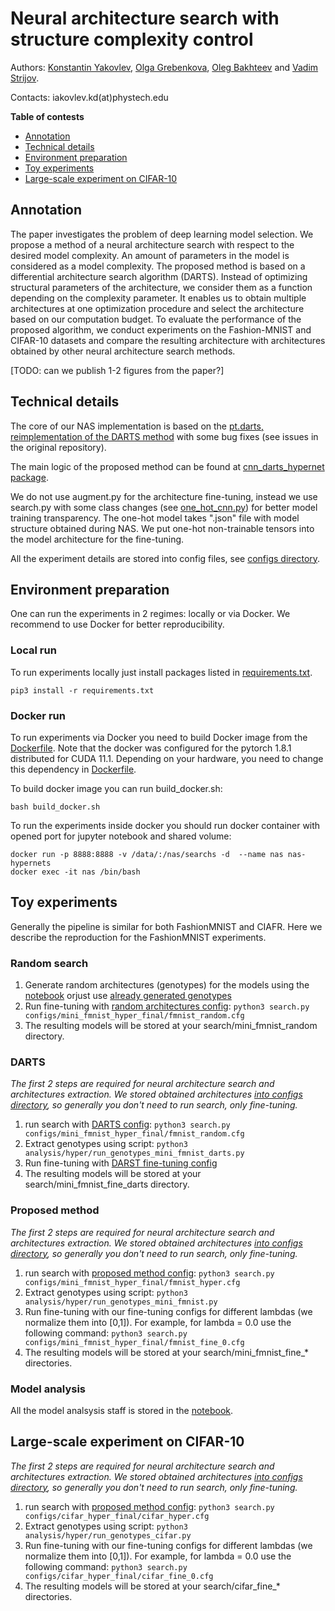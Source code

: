 # Neural architecture search with structure complexity control

Authors: [Konstantin Yakovlev](https://github.com/Konstantin-Iakovlev), [Olga Grebenkova](https://github.com/GrebenkovaO), [Oleg Bakhteev](https://github.com/bahleg) and [Vadim Strijov](https://github.com/Strijov).

Contacts: iakovlev.kd(at)phystech.edu

**Table of contests**
* [Annotation](#annotation)
* [Technical details](#technical-details)
* [Environment preparation](#environment-preparation)
* [Toy experiments](#toy-experiments)
* [Large-scale experiment on CIFAR-10](#large-scale-experiment-on-cifar-10)
## Annotation
The paper investigates the problem of deep learning model selection. We propose a method of a neural architecture search with respect to the desired model  complexity. An amount of parameters in the model is considered as a model complexity. The proposed method is based on a differential architecture search algorithm (DARTS). Instead of optimizing structural parameters of the architecture, we consider them as a function depending on the complexity parameter. It enables us to obtain multiple architectures at one optimization procedure and select the architecture based on our computation budget.  To evaluate the performance of the proposed algorithm, we conduct experiments on the Fashion-MNIST and CIFAR-10 datasets and compare the resulting architecture with architectures obtained by other neural architecture search  methods.

[TODO: can we publish 1-2 figures from the paper?]

## Technical details
The core of our NAS implementation is based on the [pt.darts, reimplementation of the DARTS method](https://github.com/khanrc/pt.darts) with some bug fixes (see issues in the original repository).

The main logic of the proposed method can be found at [cnn_darts_hypernet package](models/cnn_darts_hypernet).

We do not use augment.py for the architecture fine-tuning, instead we use search.py with some class changes (see [one_hot_cnn.py](models/cnn/one_hot_cnn.py)) for better model training transparency. The one-hot model takes ".json" file with model structure obtained during NAS. We put one-hot non-trainable tensors into the model architecture for the fine-tuning.

All the experiment details are stored into config files, see [configs directory](configs).
## Environment preparation
One can run the experiments in 2 regimes: locally or via Docker. We recommend to use Docker for better reproducibility.

### Local run
To run experiments locally just install packages listed in [requirements.txt](requirements.txt).
```
pip3 install -r requirements.txt
```

### Docker run
To run experiments via Docker you need to build Docker image from the [Dockerfile](Dockerfile).
Note that the docker was configured for the pytorch 1.8.1 distributed for CUDA 11.1. Depending on your hardware, you need to change this dependency in [Dockerfile](Dockerfile). 

To build docker image you can run build_docker.sh:
```
bash build_docker.sh
```

To run the experiments inside docker you should run docker container with opened port for jupyter notebook and shared volume:
```
docker run -p 8888:8888 -v /data/:/nas/searchs -d  --name nas nas-hypernets
docker exec -it nas /bin/bash
```
## Toy experiments
Generally the pipeline is similar for both FashionMNIST and CIAFR. Here we describe the reproduction for the FashionMNIST experiments.
### Random search
1. Generate random architectures (genotypes) for the models using the [notebook](analysis/hyper/generate_genotypes.ipynb) orjust use [already generated genotypes](configs/mini_fmnist_hyper_final)
2. Run fine-tuning with [random architectures config](configs/mini_fmnist_hyper_final/fmnist_random.cfg):
```python3 search.py configs/mini_fmnist_hyper_final/fmnist_random.cfg ```
3. The resulting models will be stored at your search/mini_fmnist_random directory.

### DARTS
*The first 2 steps are required for neural architecture search and architectures extraction. We stored obtained architectures [into configs directory](configs/mini_fmnist_hyper_final), so generally you don't need to run search, only fine-tuning.*

1. run search with [DARTS config](configs/mini_fmnist_hyper_final/fmnist.cfg):
```python3 search.py configs/mini_fmnist_hyper_final/fmnist_random.cfg ```
2. Extract genotypes using script:
```python3 analysis/hyper/run_genotypes_mini_fmnist_darts.py```
3. Run fine-tuning with [DARST fine-tuning config](configs/mini_fmnist_hyper_final/fmnist_fine_darts.cfg)
4. The resulting models will be stored at your search/mini_fmnist_fine_darts directory.

### Proposed method
*The first 2 steps are required for neural architecture search and architectures extraction. We stored obtained architectures [into configs directory](configs/mini_fmnist_hyper_final), so generally you don't need to run search, only fine-tuning.*

1. run search with [proposed method config](configs/mini_fmnist_hyper_final/fmnist_hyper.cfg):
```python3 search.py configs/mini_fmnist_hyper_final/fmnist_hyper.cfg ```
2. Extract genotypes using script:
```python3 analysis/hyper/run_genotypes_mini_fmnist.py```
3. Run fine-tuning with our fine-tuning configs for different lambdas (we normalize them into [0,1]). For example, for lambda = 0.0 use the following command: 
```python3 search.py configs/mini_fmnist_hyper_final/fmnist_fine_0.cfg```
4. The resulting models will be stored at your search/mini_fmnist_fine_* directories.

### Model analysis
All the model analsysis staff is stored in the [notebook](analysis/hyper/toy_example_fmnist.ipynb).

## Large-scale experiment on CIFAR-10
*The first 2 steps are required for neural architecture search and architectures extraction. We stored obtained architectures [into configs directory](configs/cifar_hyper_final), so generally you don't need to run search, only fine-tuning.*

1. run search with [proposed method config](configs/cifar_hyper_final/cifar_hyper.cfg):
```python3 search.py configs/cifar_hyper_final/cifar_hyper.cfg```
2. Extract genotypes using script:
```python3 analysis/hyper/run_genotypes_cifar.py```
3. Run fine-tuning with our fine-tuning configs for different lambdas (we normalize them into [0,1]). For example, for lambda = 0.0 use the following command: 
```python3 search.py configs/cifar_hyper_final/cifar_fine_0.cfg```
4. The resulting models will be stored at your search/cifar_fine_* directories.
